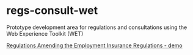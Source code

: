 # regs-consult-wet
Prototype development area for regulations and consultations using the Web Experience Toolkit (WET)

[Regulations Amending the Employment Insurance Regulations - demo](http://canada-ca.github.io/regs-consult-wet/consultation/reg2-en.html)

